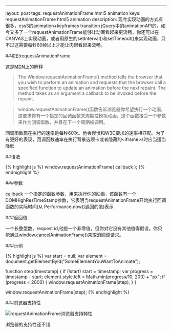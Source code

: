 ---
layout: post
tags: requestAnimationFrame html5 animation
keys: requestAnimationFrame html5 animation
description: 现今实现动画的方式有很多，css3的animation+keyframes transition jQuery中的animationAPI的，如今又多了一个requestAnimationFrame能够让动画看起来更流畅，你还可以在CANVAS上实现动画，或者用原生的setInterval()和setTimeout()来实现动画，只不过这需要每秒60帧以上才能让肉眼看起来流畅。

##初识requestAnimationFrame

这是<a href="https://developer.mozilla.org/en-US/docs/Web/API/window/requestAnimationFrame">MDN</a>上的解释
>The Window.requestAnimationFrame() method tells the browser that you wish to perform an animation and requests that the browser call a specified function to update an animation before the next repaint. The method takes as an argument a callback to be invoked before the repaint.

>window.requestAnimationFrame()函数告诉浏览器你希望执行一个动画，这要求你有一个指定的回调函数来周期性模拟动画，这个函数接受一个参数来作为回调函数，并且在下一个周期被调用。

回调函数现在执行的速率是每秒60次。他会慢慢和W3C要求的速率相匹配。为了有更好的表现，回调函数速率在执行背景选项卡或者隐藏的\<iframe\>s时应当适当降低

##语法

{% highlight js %}
window.requestAnimationFrame( callback );
{% endhighlight %}

###参数

callback
	一个指定的函数参数，用来执行你的动画，该函数有一个DOMHighResTimeStamp参数，它表明当requestAnimationFrame开始执行回调函数的实际时间(从 Performance.now()返回的值)表示

###返回值

一个长整型数，request id,他是一个非零值，但你对它没有其他值得假设。你只能通过window.cancelAnimationFrame()来取消回调请求。

###示例

{% highlight js %}
var start = null;
var element = document.getElementById("SomeElementYouWantToAnimate");

function step(timestamp) {
  if (!start) start = timestamp;
  var progress = timestamp - start;
  element.style.left = Math.min(progress/10, 200) + "px";
  if (progress < 2000) {
    window.requestAnimationFrame(step);
  }
}

window.requestAnimationFrame(step);
{% endhighlight %}


###浏览器支持性

<img src="images/2015-11-17/1.png" alt="requestAnimationFrame浏览器支持特性">

浏览器的支持性还不错